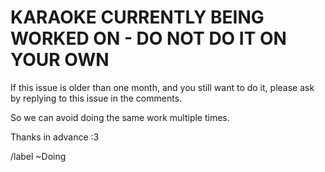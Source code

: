 # KARAOKE CURRENTLY BEING WORKED ON - DO NOT DO IT ON YOUR OWN

If this issue is older than one month, and you still want to do it, please ask by replying to this issue in the comments.

So we can avoid doing the same work multiple times.

Thanks in advance :3

/label ~Doing